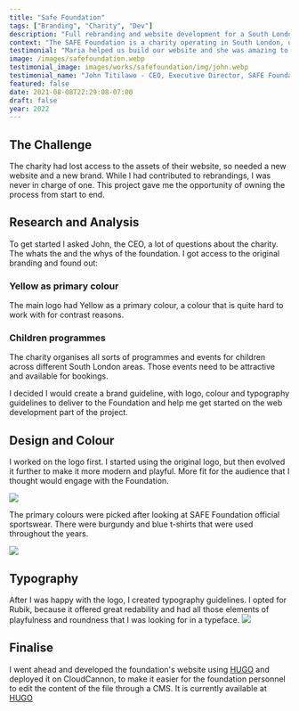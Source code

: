 ```yaml
---
title: "Safe Foundation"
tags: ["Branding", "Charity", "Dev"]
description: "Full rebranding and website development for a South London charity."
context: "The SAFE Foundation is a charity operating in South London, using the power of football to each young children to live healthily. It organises several sport programmes for different ages, focusing on good sport ethics."
testimonial: "Maria helped us build our website and she was amazing to work with. She was able to clearly elicit our requirements, set some clear expectations with us and was really patient in guiding us through the project. Her ability to simplify complex information was amazing and her ability to use fantastic visual tools to walk us through the process was really good in helping us execute the project and go live successfully. I'd recommend Maria to anyone who wishes to work with a really knowledgeable and experienced web developer"
image: /images/safefoundation.webp
testimonial_image: images/works/safefoundation/img/john.webp
testimonial_name: "John Titilawo - CEO, Executive Director, SAFE Foundation"
featured: false
date: 2021-08-08T22:29:08-07:00
draft: false
year: 2022
---
```


## The Challenge

The charity had lost access to the assets of their website, so needed a new website and a new brand. While I had contributed to rebrandings, I was never in charge of one. This project gave me the opportunity of owning the process from start to end. 

## Research and Analysis

To get started I asked John, the CEO, a lot of questions about the charity. The whats the and the whys of the foundation. I got access to the original branding and found out:

### Yellow as primary colour
The main logo had Yellow as a primary colour, a colour that is quite hard to work with for contrast reasons. 

### Children programmes
The charity organises all sorts of programmes and events for children across different South London areas. Those events need to be attractive and available for bookings.

I decided I would create a brand guideline, with logo, colour and typography guidelines to deliver to the Foundation and help me get started on the web development part of the project.
            
## Design and Colour

I worked on the logo first. I started using the original logo, but then evolved it further to make it more modern and playful. More fit for the audience that I thought would engage with the Foundation. 

![](/images/works/safefoundation/Evolution.webp)

The primary colours were picked after looking at SAFE Foundation official sportswear. There were burgundy and blue t-shirts that were used throughout the years. 

![](/images/works/safefoundation/MainColors.webp)

## Typography

After I was happy with the logo, I created typography guidelines. I opted for Rubik, because it offered great redability and had all those elements of playfulness and roundness that I was looking for in a typeface.
![](/images/works/safefoundation/Typography.webp)

## Finalise

I went ahead and developed the foundation's website using [HUGO](https://gohugo.io/) and deployed it on CloudCannon, to make it easier for the foundation personnel to edit the content of the file through a CMS. It is currently available at [HUGO](https://gohugo.io/)
